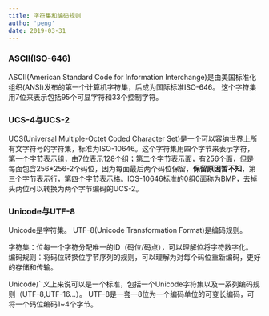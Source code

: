 ```yaml
---
title: 字符集和编码规则
autho: 'peng'
date: 2019-03-31
---
```


### ASCII(ISO-646)

ASCII(American Standard Code for Information Interchange)是由美国标准化组织(ANSI)发布的第一个计算机字符集，后成为国际标准ISO-646。
这个字符集用7位来表示包括95个可显字符和33个控制字符。

### UCS-4与UCS-2

UCS(Universal Multiple-Octet Coded Character Set)是一个可以容纳世界上所有文字符号的字符集，标准为ISO-10646。这个字符集用四个字节来表示字符，第一个字节表示组，由7位表示128个组；第二个字节表示面，有256个面，但是每面包含256*256-2个码位，因为每面最后两个码位保留，**保留原因暂不知**，第三个字节表示行，第四个字节表示格。IOS-10646标准的0组0面称为BMP，去掉头两位可以转换为两个字节编码的UCS-2。

### Unicode与UTF-8

Unicode是字符集。
UTF-8(Unicode Transformation Format)是编码规则。

字符集：位每一个字符分配唯一的ID（码位/码点），可以理解位将字符数字化。
编码规则：将码位转换位字节序列的规则，可以理解为对每个码位重新编码，更好的存储和传输。

Unicode广义上来说可以是一个标准，包括一个Unicode字符集以及一系列编码规则（UTF-8,UTF-16...）。
UTF-8是一套一8位为一个编码单位的可变长编码，可将一个码位编码1~4个字节。
